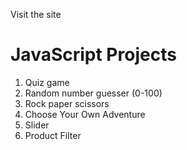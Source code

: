 Visit the site <h1 href="https://tejakesarapu.github.io/JavaScript_Projects/">JavaScript Projects</h1>

1. Quiz game
2. Random number guesser (0-100)
3. Rock paper scissors
4. Choose Your Own Adventure
5. Slider
6. Product Filter
